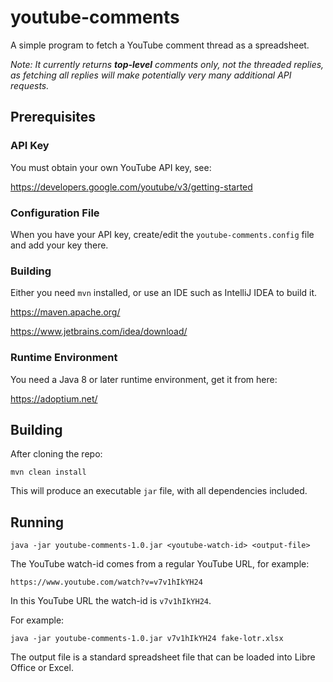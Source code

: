 # youtube-comments

A simple program to fetch a YouTube comment thread as a spreadsheet.

_Note: It currently returns __top-level__ comments only, not the threaded replies, as fetching all replies will make
potentially very many additional API requests._

## Prerequisites

### API Key

You must obtain your own YouTube API key, see:

https://developers.google.com/youtube/v3/getting-started

### Configuration File

When you have your API key, create/edit the `youtube-comments.config` file and
add your key there.

### Building

Either you need `mvn` installed, or use an IDE such as IntelliJ IDEA to build it.

https://maven.apache.org/

https://www.jetbrains.com/idea/download/

### Runtime Environment

You need a Java 8 or later runtime environment, get it from here:

https://adoptium.net/

## Building

After cloning the repo:

```shell
mvn clean install
```

This will produce an executable `jar` file, with all dependencies included.

## Running

```shell
java -jar youtube-comments-1.0.jar <youtube-watch-id> <output-file>
```

The YouTube watch-id comes from a regular YouTube URL, for example:

```
https://www.youtube.com/watch?v=v7v1hIkYH24
```

In this YouTube URL the watch-id is `v7v1hIkYH24`.

For example:

```shell
java -jar youtube-comments-1.0.jar v7v1hIkYH24 fake-lotr.xlsx
```

The output file is a standard spreadsheet file that can be loaded into Libre Office or Excel.
